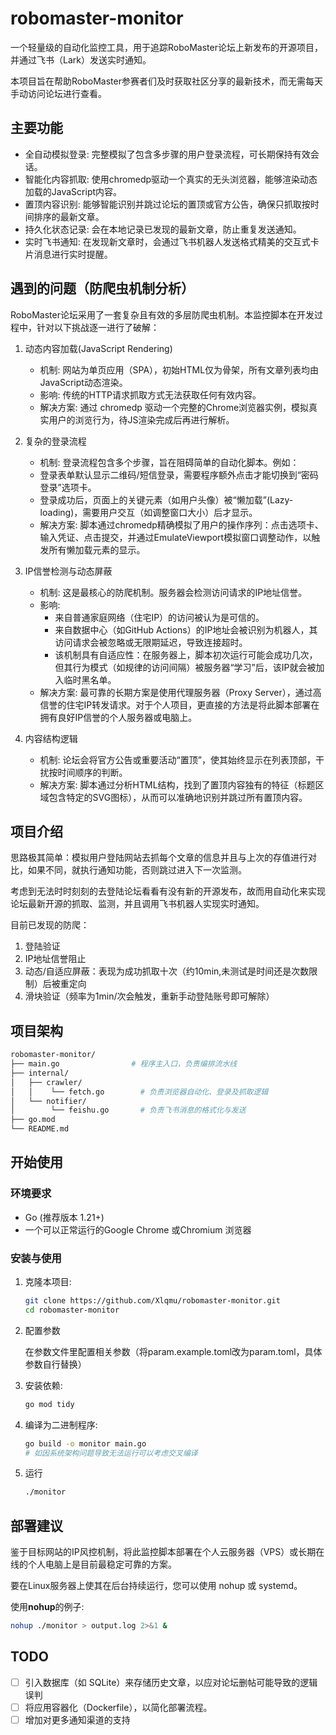 # robomaster-monitor

一个轻量级的自动化监控工具，用于追踪RoboMaster论坛上新发布的开源项目，并通过飞书（Lark）发送实时通知。

本项目旨在帮助RoboMaster参赛者们及时获取社区分享的最新技术，而无需每天手动访问论坛进行查看。

## 主要功能

- 全自动模拟登录: 完整模拟了包含多步骤的用户登录流程，可长期保持有效会话。
- 智能化内容抓取: 使用chromedp驱动一个真实的无头浏览器，能够渲染动态加载的JavaScript内容。
- 置顶内容识别: 能够智能识别并跳过论坛的置顶或官方公告，确保只抓取按时间排序的最新文章。
- 持久化状态记录: 会在本地记录已发现的最新文章，防止重复发送通知。
- 实时飞书通知: 在发现新文章时，会通过飞书机器人发送格式精美的交互式卡片消息进行实时提醒。

## 遇到的问题（防爬虫机制分析）

RoboMaster论坛采用了一套复杂且有效的多层防爬虫机制。本监控脚本在开发过程中，针对以下挑战逐一进行了破解：

1. 动态内容加载(JavaScript Rendering)
   - 机制: 网站为单页应用（SPA），初始HTML仅为骨架，所有文章列表均由JavaScript动态渲染。
   - 影响: 传统的HTTP请求抓取方式无法获取任何有效内容。
   - 解决方案: 通过 chromedp 驱动一个完整的Chrome浏览器实例，模拟真实用户的浏览行为，待JS渲染完成后再进行解析。

2. 复杂的登录流程
   - 机制: 登录流程包含多个步骤，旨在阻碍简单的自动化脚本。例如：
   - 登录表单默认显示二维码/短信登录，需要程序额外点击才能切换到“密码登录”选项卡。
   - 登录成功后，页面上的关键元素（如用户头像）被“懒加载”(Lazy-loading)，需要用户交互（如调整窗口大小）后才显示。
   - 解决方案: 脚本通过chromedp精确模拟了用户的操作序列：点击选项卡、输入凭证、点击提交，并通过EmulateViewport模拟窗口调整动作，以触发所有懒加载元素的显示。

3. IP信誉检测与动态屏蔽
   - 机制: 这是最核心的防爬机制。服务器会检测访问请求的IP地址信誉。
   - 影响:
     - 来自普通家庭网络（住宅IP）的访问被认为是可信的。
     - 来自数据中心（如GitHub Actions）的IP地址会被识别为机器人，其访问请求会被忽略或无限期延迟，导致连接超时。
     - 该机制具有自适应性：在服务器上，脚本初次运行可能会成功几次，但其行为模式（如规律的访问间隔）被服务器“学习”后，该IP就会被加入临时黑名单。
   - 解决方案: 最可靠的长期方案是使用代理服务器（Proxy Server），通过高信誉的住宅IP转发请求。对于个人项目，更直接的方法是将此脚本部署在拥有良好IP信誉的个人服务器或电脑上。

4. 内容结构逻辑
   - 机制: 论坛会将官方公告或重要活动“置顶”，使其始终显示在列表顶部，干扰按时间顺序的判断。
   - 解决方案: 脚本通过分析HTML结构，找到了置顶内容独有的特征（标题区域包含特定的SVG图标），从而可以准确地识别并跳过所有置顶内容。

## 项目介绍

思路极其简单：模拟用户登陆网站去抓每个文章的信息并且与上次的存值进行对比，如果不同，就执行通知功能，否则跳过进入下一次监测。

考虑到无法时时刻刻的去登陆论坛看看有没有新的开源发布，故而用自动化来实现论坛最新开源的抓取、监测，并且调用飞书机器人实现实时通知。

目前已发现的防爬：

1. 登陆验证
2. IP地址信誉阻止
3. 动态/自适应屏蔽：表现为成功抓取十次（约10min,未测试是时间还是次数限制）后被重定向
4. 滑块验证（频率为1min/次会触发，重新手动登陆账号即可解除）

## 项目架构

```bash
robomaster-monitor/
├── main.go                # 程序主入口，负责编排流水线
├── internal/
│   ├── crawler/
│   │    └── fetch.go        # 负责浏览器自动化、登录及抓取逻辑
│   └── notifier/
│        └── feishu.go       # 负责飞书消息的格式化与发送
├── go.mod
└── README.md
```

## 开始使用

### 环境要求

- Go (推荐版本 1.21+)
- 一个可以正常运行的Google Chrome 或Chromium 浏览器

### 安装与使用

1. 克隆本项目:

   ```bash
   git clone https://github.com/Xlqmu/robomaster-monitor.git
   cd robomaster-monitor
   ```

2. 配置参数

   在参数文件里配置相关参数（将param.example.toml改为param.toml，具体参数自行替换）

3. 安装依赖:

   ```bash
   go mod tidy
   ```

4. 编译为二进制程序:

   ```bash
   go build -o monitor main.go
   # 如因系统架构问题导致无法运行可以考虑交叉编译
   ```

5. 运行

   ```bash
   ./monitor
   ```

## 部署建议

鉴于目标网站的IP风控机制，将此监控脚本部署在个人云服务器（VPS）或长期在线的个人电脑上是目前最稳定可靠的方案。

要在Linux服务器上使其在后台持续运行，您可以使用 nohup 或 systemd。

使用**nohup**的例子:

```bash
nohup ./monitor > output.log 2>&1 &
```

## TODO

- [ ] 引入数据库（如 SQLite）来存储历史文章，以应对论坛删帖可能导致的逻辑误判
- [ ] 将应用容器化（Dockerfile），以简化部署流程。
- [ ] 增加对更多通知渠道的支持
